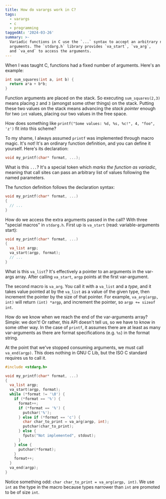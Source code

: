 ```yaml
---
title: How do varargs work in C?
tags:
  - varargs
  - c
  - programming
taggedAt: '2024-03-26'
summary: >-
  Variadic functions in C use the `...` syntax to accept an arbitrary number of
  arguments. The `stdarg.h` library provides `va_start`, `va_arg`,
  and `va_end` to access the arguments.
---
```


When I was taught C, functions had a fixed number of arguments. Here's an example:

```c
int sum_squares(int a, int b) {
  return a*a + b*b;
}
```

Function arguments are placed on the stack. So executing `sum_squares(2,3)` means placing `2` and `3` (amongst some other things) on the stack. Putting these two values on the stack means advancing the *stack pointer* enough for two `int` values, placing our two values in the free space.

How does something like `printf("Some values: %d, %s, %c!", 4, "foo", 'z')` fit into this scheme?

To my shame, I always assumed `printf` was implemented through macro magic. It's not! It's an ordinary function definition, and you can define it yourself. Here's its declaration:

```c
void my_printf(char* format, ...);
```

What is this `...`? It's a special token which *marks the function as variadic*, meaning that call sites can pass an arbitrary list of values following the named parameters.

The function definition follows the declaration syntax:

```c
void my_printf(char* format, ...)
{
  // ...
}
```

How do we access the extra arguments passed in the call? With three "special macros" in `stdarg.h`. First up is `va_start` (read: variable-arguments start):

```c
void my_printf(char* format, ...)
{
  va_list argp;
  va_start(argp, format);
  // ...
}
```

What is this `va_list`? It's effectively a pointer to an arguments in the var-args array. After calling `va_start`, `argp` points at the first var-argument.

The second macro is `va_arg`. You call it with a `va_list` and a _type_, and it takes value pointed at by the `va_list` as a value of the given type, then increment the pointer by the size of that pointer. For example, `va_arg(argp, int)` will return `(int) *argp`, and increment the pointer, so `argp += sizeof int`.

How do we know when we reach the end of the var-arguments array? Simple: we don't! Or rather, this API doesn't tell us, so we have to know in some other way. In the case of `printf`, it assumes there are at least as many var-arguments as there are format specifications (e.g. `%s`) in the format string.

At the point that we've stopped consuming arguments, we must call `va_end(argp)`. This does nothing in GNU C Lib, but the ISO C standard requires us to call it.

```c
#include <stdarg.h>

void my_printf(char* format, ...)
{
  va_list argp;
  va_start(argp, format);
  while (*format != '\0') {
    if (*format == '%') {
      format++;
      if (*format == '%') {
        putchar('%');
      } else if (*format == 'c') {
        char char_to_print = va_arg(argp, int);
        putchar(char_to_print);
      } else {
        fputs("Not implemented", stdout);
      }
    } else {
      putchar(*format);
    }
    format++;
  }
  va_end(argp);
}
```

Notice something odd: `char char_to_print = va_arg(argp, int)`. We use `int` as the type in the macro because types narrower than `int` are promoted to be of size `int`.
